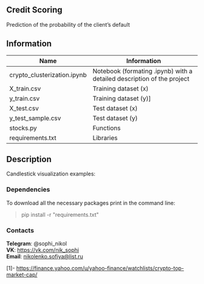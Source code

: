 ## Credit Scoring
Prediction of the probability of the client’s default 


## Information 

| Name | Information | 
|----------------|----------------|
| crypto_clusterization.ipynb | Notebook (formating .ipynb) with a detailed description of the project |
| X_train.csv | Training dataset (x) |
| y_train.csv | Training dataset (y)] |
| X_test.csv | Test dataset (x) |
| y_test_sample.csv | Test dataset (y) |
| stocks.py | Functions |
| requirements.txt | Libraries |


## Description

Candlestick visualization examples:

###                                                                   Dependencies

  To download all the necessary packages print in the command line:
  > pip install -r "requirements.txt"

  

###                                                                    Contacts


  **Telegram**: @sophi_nikol\
  **VK**: https://vk.com/nik_sophi \
  **Email**: nikolenko.sofiya@list.ru 
  
  [1]- https://finance.yahoo.com/u/yahoo-finance/watchlists/crypto-top-market-cap/
